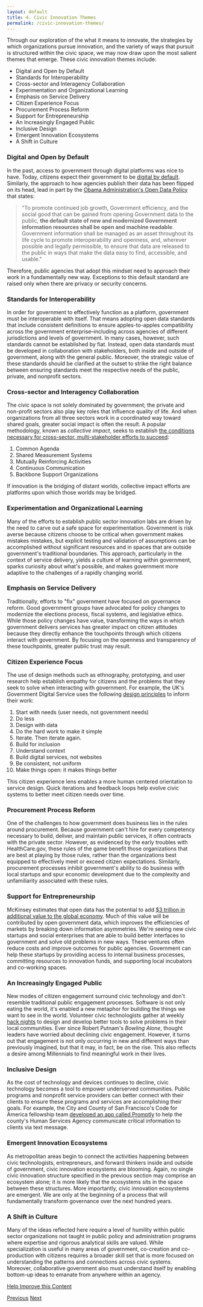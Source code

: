 ```yaml
---
layout: default
title: 4. Civic Innovation Themes
permalink: /civic-innovation-themes/
---
```


Through our exploration of the what it means to innovate, the strategies by which organizations pursue innovation, and the variety of ways that pursuit is structured within the civic space, we may now draw upon the most salient themes that emerge. These civic innovation themes include:

* Digital and Open by Default
* Standards for Interoperability
* Cross-sector and Interagency Collaboration
* Experimentation and Organizational Learning
* Emphasis on Service Delivery
* Citizen Experience Focus
* Procurement Process Reform
* Support for Entrepreneurship
* An Increasingly Engaged Public
* Inclusive Design
* Emergent Innovation Ecosystems
* A Shift in Culture

### Digital and Open by Default
In the past, access to government through digital platforms was nice to have. Today, citizens expect their government to be [digital by default](https://www.gov.uk/service-manual/digital-by-default). Similarly, the approach to how agencies publish their data has been flipped on its head, lead in part by the [Obama Administration's Open Data Policy](http://www.whitehouse.gov/the-press-office/2013/05/09/executive-order-making-open-and-machine-readable-new-default-government-) that states:

> "To promote continued job growth, Government efficiency, and the social good that can be gained from opening Government data to the public, **the default state of new and modernized Government information resources shall be open and machine readable**. Government information shall be managed as an asset throughout its life cycle to promote interoperability and openness, and, wherever possible and legally permissible, to ensure that data are released to the public in ways that make the data easy to find, accessible, and usable."

Therefore, public agencies that adopt this mindset need to approach their work in a fundamentally new way. Exceptions to this default standard are raised only when there are privacy or security concerns.

### Standards for Interoperability
In order for government to effectively function as a platform, government must be interoperable with itself. That means adopting open data standards that include consistent definitions to ensure apples-to-apples  compatibility across the government enterprise–including across agencies of different jurisdictions and levels of government. In many cases, however, such standards cannot be established by fiat. Instead, open data standards must be developed in collaboration with stakeholders, both inside and outside of government, along with the general public. Moreover, the strategic value of these standards should be clarified at the outset to strike the right balance between ensuring standards meet the respective needs of the public, private, and nonprofit sectors.

### Cross-sector and Interagency Collaboration
The civic space is not solely dominated by government; the private and non-profit sectors also play key roles that influence quality of life. And when organizations from all three sectors work in a coordinated way toward shared goals, greater social impact is often the result. A popular methodology, known as *collective impact*, seeks to establish [the conditions necessary for cross-sector, multi-stakeholder efforts to succeed](http://www.ssireview.org/articles/entry/collective_impact):

1. Common Agenda
2. Shared Measurement Systems
3. Mutually Reinforcing Activities
4. Continuous Communication
5. Backbone Support Organizations

If innovation is the bridging of distant worlds, collective impact efforts are platforms upon which those worlds may be bridged.

### Experimentation and Organizational Learning
Many of the efforts to establish public sector innovation labs are driven by the need to carve out a safe space for experimentation. Government is risk averse because citizens choose to be critical when government makes mistakes mistakes, but explicit testing and validation of assumptions can be accomplished without significant resources and in spaces that are outside government's traditional boundaries. This approach, particularly in the context of service delivery, yields a culture of learning within government, sparks curiosity about what's possible, and makes government more adaptive to the challenges of a rapidly changing world.

### Emphasis on Service Delivery
Traditionally, efforts to "fix" government have focused on governance reform. Good government groups have advocated for policy changes to modernize the elections process, fiscal systems, and legislative ethics. While those policy changes have value, transforming the ways in which government delivers services has greater impact on citizen attitudes because they directly enhance the touchpoints through which citizens interact with government. By focusing on the openness and transparency of these touchpoints, greater public trust may result.

### Citizen Experience Focus
The use of design methods such as ethnography, prototyping, and user research help establish empathy for citizens and the problems that they seek to solve when interacting with government. For example, the UK's Government Digital Service uses the following [design principles](https://www.gov.uk/design-principles) to inform their work:

1. Start with needs (user needs, not government needs)
2. Do less
3. Design with data
4. Do the hard work to make it simple
5. Iterate. Then iterate again.
6. Build for inclusion
7. Understand context
8. Build digital services, not websites
9. Be consistent, not uniform
10. Make things open: it makes things better

This citizen experience lens enables a more human centered orientation to service design. Quick iterations and feedback loops help evolve civic systems to better meet citizen needs over time.

### Procurement Process Reform
One of the challenges to how government does business lies in the rules around procurement. Because government can't hire for every competency necessary to build, deliver, and maintain public services, it often contracts with the private sector. However, as evidenced by the early troubles with HealthCare.gov, these rules of the game benefit those organizations that are best at playing by those rules, rather than the organizations best equipped to effectively meet or exceed citizen expectations. Similarly, procurement processes inhibit government's ability to do business with local startups and spur economic development due to the complexity and unfamiliarity associated with these rules.

### Support for Entrepreneurship
McKinsey estimates that open data has the potential to add [$3 trillion in additional value to the global economy](http://www.mckinsey.com/insights/business_technology/open_data_unlocking_innovation_and_performance_with_liquid_information). Much of this value will be contributed by open government data, which improves the efficiencies of markets by breaking down information asymmetries. We're seeing new civic startups and social enterprises that are able to build better interfaces to government and solve old problems in new ways. These ventures often reduce costs and improve outcomes for public agencies. Government can help these startups by providing access to internal business processes, committing resources to innovation funds, and supporting local incubators and co-working spaces.

### An Increasingly Engaged Public
New modes of citizen engagement surround civic technology and don't resemble traditional public engagement processes. Software is not only eating the world, it's enabled a new metaphor for building the things we want to see in the world. Volunteer civic technologists gather at weekly [hack nights](http://opengovhacknight.org/) to design and develop better tools to solve problems in their local communities. Ever since Robert Putnam's *Bowling Alone*, thought leaders have worried about declining civic engagement. However, it turns out that engagement is not only occurring in new and different ways than previously imagined, but that it may, in fact, be on the rise. This also reflects a desire among Millennials to find meaningful work in their lives.

### Inclusive Design
As the cost of technology and devices continues to decline, civic technology becomes a tool to empower underserved communities. Public programs and nonprofit service providers can better connect with their clients to ensure these programs and services are accomplishing their goals. For example, the City and County of San Francisco's Code for America fellowship team [developed an app called Promptly](http://codeforamerica.org/governments/sanfrancisco/) to help the county's Human Services Agency communicate critical information to clients via text message.

### Emergent Innovation Ecosystems
As metropolitan areas begin to connect the activities happening between civic technologists, entrepreneurs, and forward thinkers inside and outside of government, civic innovation ecosystems are blooming. Again, no single civic innovation structure specified in the previous section may comprise an ecosystem alone; it is more likely that the ecosystems sits in the space between these structures. More importantly, civic innovation ecosystems are emergent. We are only at the beginning of a process that will fundamentally transform governance over the next hundred years.

### A Shift in Culture
Many of the ideas reflected here require a level of humility within public sector organizations not taught in public policy and administration programs where expertise and rigorous analytical skills are valued. While specialization is useful in many areas of government, co-creation and co-production with citizens requires a broader skill set that is more focused on understanding the patterns and connections across civic systems. Moreover, collaborative government also must understand itself by enabling bottom-up ideas to emanate from anywhere within an agency.

<a href="https://github.com/publicinnovation/whitepaper/issues" class="btn btn-success btn-lg btn-block" id="printhide">Help Improve this Content</a>

<a href="/civic-innovation-structures" class="btn btn-default btn-lg pull-left" id="printhide">Previous</a>
<a href="/recommendations" class="btn btn-default btn-lg pull-right" id="printhide">Next</a>
